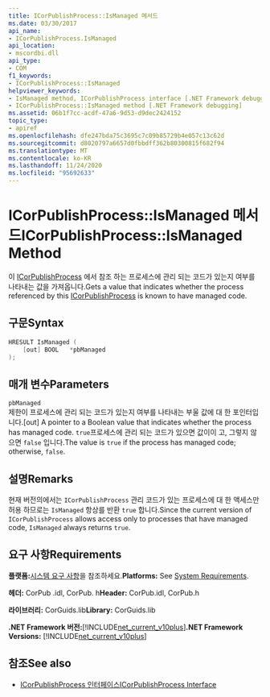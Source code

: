 ```yaml
---
title: ICorPublishProcess::IsManaged 메서드
ms.date: 03/30/2017
api_name:
- ICorPublishProcess.IsManaged
api_location:
- mscordbi.dll
api_type:
- COM
f1_keywords:
- ICorPublishProcess::IsManaged
helpviewer_keywords:
- IsManaged method, ICorPublishProcess interface [.NET Framework debugging]
- ICorPublishProcess::IsManaged method [.NET Framework debugging]
ms.assetid: 06b1f7cc-acdf-47a6-9d53-d9dec2424152
topic_type:
- apiref
ms.openlocfilehash: dfe247bda75c3695c7c09b85729b4e057c13c62d
ms.sourcegitcommit: d8020797a6657d0fbbdff362b80300815f682f94
ms.translationtype: MT
ms.contentlocale: ko-KR
ms.lasthandoff: 11/24/2020
ms.locfileid: "95692633"
---
```

# <a name="icorpublishprocessismanaged-method"></a><span data-ttu-id="f105d-102">ICorPublishProcess::IsManaged 메서드</span><span class="sxs-lookup"><span data-stu-id="f105d-102">ICorPublishProcess::IsManaged Method</span></span>

<span data-ttu-id="f105d-103">이 [ICorPublishProcess](icorpublishprocess-interface.md) 에서 참조 하는 프로세스에 관리 되는 코드가 있는지 여부를 나타내는 값을 가져옵니다.</span><span class="sxs-lookup"><span data-stu-id="f105d-103">Gets a value that indicates whether the process referenced by this [ICorPublishProcess](icorpublishprocess-interface.md) is known to have managed code.</span></span>  
  
## <a name="syntax"></a><span data-ttu-id="f105d-104">구문</span><span class="sxs-lookup"><span data-stu-id="f105d-104">Syntax</span></span>  
  
```cpp  
HRESULT IsManaged (  
    [out] BOOL   *pbManaged  
);  
```  
  
## <a name="parameters"></a><span data-ttu-id="f105d-105">매개 변수</span><span class="sxs-lookup"><span data-stu-id="f105d-105">Parameters</span></span>  

 `pbManaged`  
 <span data-ttu-id="f105d-106">제한이 프로세스에 관리 되는 코드가 있는지 여부를 나타내는 부울 값에 대 한 포인터입니다.</span><span class="sxs-lookup"><span data-stu-id="f105d-106">[out] A pointer to a Boolean value that indicates whether the process has managed code.</span></span> <span data-ttu-id="f105d-107">`true`프로세스에 관리 되는 코드가 있으면 값이이 고, 그렇지 않으면 `false` 입니다.</span><span class="sxs-lookup"><span data-stu-id="f105d-107">The value is `true` if the process has managed code; otherwise, `false`.</span></span>  
  
## <a name="remarks"></a><span data-ttu-id="f105d-108">설명</span><span class="sxs-lookup"><span data-stu-id="f105d-108">Remarks</span></span>  

 <span data-ttu-id="f105d-109">현재 버전의에서는 `ICorPublishProcess` 관리 코드가 있는 프로세스에 대 한 액세스만 허용 하므로는 `IsManaged` 항상를 반환 `true` 합니다.</span><span class="sxs-lookup"><span data-stu-id="f105d-109">Since the current version of `ICorPublishProcess` allows access only to processes that have managed code, `IsManaged` always returns `true`.</span></span>  
  
## <a name="requirements"></a><span data-ttu-id="f105d-110">요구 사항</span><span class="sxs-lookup"><span data-stu-id="f105d-110">Requirements</span></span>  

 <span data-ttu-id="f105d-111">**플랫폼:**[시스템 요구 사항](../../get-started/system-requirements.md)을 참조하세요.</span><span class="sxs-lookup"><span data-stu-id="f105d-111">**Platforms:** See [System Requirements](../../get-started/system-requirements.md).</span></span>  
  
 <span data-ttu-id="f105d-112">**헤더:** CorPub .idl, CorPub. h</span><span class="sxs-lookup"><span data-stu-id="f105d-112">**Header:** CorPub.idl, CorPub.h</span></span>  
  
 <span data-ttu-id="f105d-113">**라이브러리:** CorGuids.lib</span><span class="sxs-lookup"><span data-stu-id="f105d-113">**Library:** CorGuids.lib</span></span>  
  
 <span data-ttu-id="f105d-114">**.NET Framework 버전:**[!INCLUDE[net_current_v10plus](../../../../includes/net-current-v10plus-md.md)]</span><span class="sxs-lookup"><span data-stu-id="f105d-114">**.NET Framework Versions:** [!INCLUDE[net_current_v10plus](../../../../includes/net-current-v10plus-md.md)]</span></span>  
  
## <a name="see-also"></a><span data-ttu-id="f105d-115">참조</span><span class="sxs-lookup"><span data-stu-id="f105d-115">See also</span></span>

- [<span data-ttu-id="f105d-116">ICorPublishProcess 인터페이스</span><span class="sxs-lookup"><span data-stu-id="f105d-116">ICorPublishProcess Interface</span></span>](icorpublishprocess-interface.md)
